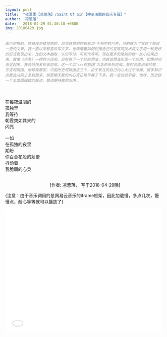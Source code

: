 ```yaml
---
layout: post
title:  "夜温柔【凉葱落】/Saint Of Sin【神圣清脆的音乐专辑】"
author: '凉葱落'
date:   2018-04-29 01:30:18 +0800
img: 20180429.jpg
---
```

<h5 style="color:#999; font-size:12px;font-weight:300">图为刚拍的，特意爬到楼顶拍的，自我感觉拍的有意境-手指中的月亮，目的就为了写这个每周一更的文章。我一直以来都喜欢写文字，也琢磨着如何利用自己的互联网技术将文字用一种更好的形式表现出来，比如文本抽取、认知写诗、可视化等等。现在更多的是如何做一些小应用出来，就像《凉葱》一样的小应用。目前有了一个好的想法，也就该想法实现一个应用，如果时间充足起来，我会尽快发布该应用。这一个以“xxx观察团”为名的系列应用。暂时会弄出来的是：宇宙观察团，地球观察团，中国历史观察团这三个，由于现在的自己内心太过于浮躁，很多知识点我会从网上复制而来，倘若哪天我的内心真正地平静了下来，我一定会就宇宙、地球、历史做一个全面而细致的解读。敬请期待我的应用...</h5>
<br>


在每夜温驯的<br>
孤独里<br>
我等待<br>
朝霞突如其来的<br>
闪亮<br>
<br>
一如<br>
在孤独的夜里<br>
期盼<br>
你百合花般的娇羞<br>
抖动着<br>
我脆弱的心灵<br>
<br>

　　　　　　　　　　
[作者: 凉葱落， 写于2018-04-29晚]

{注意：由于音乐调用的是网易云音乐的iframe框架，因此加载慢，多点几次，慢慢点，耐心等等就可以播放了}
<iframe frameborder="0" src="//music.163.com/outchain/player?type=1&id=3154581&auto=1&height=430" allowfullscreen style="width:100%;height:400px"></iframe>
